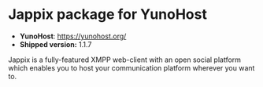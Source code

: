# Jappix package for YunoHost

- **YunoHost**: https://yunohost.org/
- **Shipped version:** 1.1.7

Jappix is a fully-featured XMPP web-client with an open social platform which enables you to host your communication platform wherever you want to.
